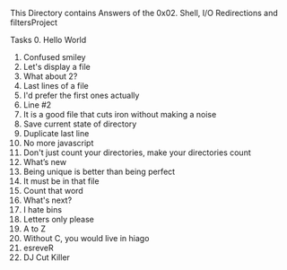 This Directory contains Answers of the 0x02. Shell, I/O Redirections and filtersProject


Tasks
0. Hello World 
1. Confused smiley 
2. Let's display a file 
3. What about 2? 
4. Last lines of a file 
5. I'd prefer the first ones actually 
6. Line #2
7. It is a good file that cuts iron without making a noise 
8. Save current state of directory 
9. Duplicate last line 
10. No more javascript 
11. Don't just count your directories, make your directories count 
12. What’s new 
13. Being unique is better than being perfect 
14. It must be in that file 
15. Count that word 
16. What's next? 
17. I hate bins
18. Letters only please 
19. A to Z 
20. Without C, you would live in hiago 
21. esreveR 
22. DJ Cut Killer 
